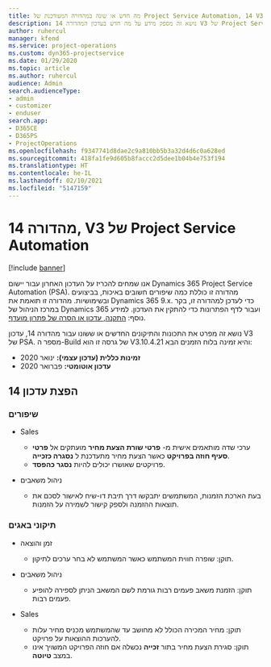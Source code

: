 ```yaml
---
title: מה חדש או שונה במהדורה המעודכנת של Project Service Automation, 14 V3
description: נושא זה מספק מידע על מה חדש בעדכון המהדורה 14 V3 של Project Service Automation.
author: ruhercul
manager: kfend
ms.service: project-operations
ms.custom: dyn365-projectservice
ms.date: 01/29/2020
ms.topic: article
ms.author: ruhercul
audience: Admin
search.audienceType:
- admin
- customizer
- enduser
search.app:
- D365CE
- D365PS
- ProjectOperations
ms.openlocfilehash: f9347741d8dae2c9a810bb5b3a32d4d6c0a628ed
ms.sourcegitcommit: 418fa1fe9d605b8faccc2d5dee1b04b4e753f194
ms.translationtype: HT
ms.contentlocale: he-IL
ms.lasthandoff: 02/10/2021
ms.locfileid: "5147159"
---
```

# <a name="project-service-automation-update-release-14-v3"></a>מהדורה 14, V3 של Project Service Automation

[!include [banner](../includes/psa-now-project-operations.md)]

אנו שמחים להכריז על העדכון האחרון עבור יישום Dynamics 365 Project Service Automation‏ (PSA). מהדורה זו כוללת כמה שיפורים חשובים באיכות, בביצועים ובשימושיות. מהדורה זו תואמת את Dynamics 365 9.x. כדי לעדכן למהדורה זו, בקר במרכז הניהול של Dynamics 365 ועבור לדף הפתרונות כדי להתקין את העדכון. למידע נוסף: [התקנה, עדכון או הסרה של פתרון מועדף](https://docs.microsoft.com/power-platform/admin/install-remove-preferred-solution).

נושא זה מפרט את התכונות והתיקונים החדשים או ששונו עבור מהדורה 14, עדכון V3 של PSA. מספר ה-Build של גרסה זו הוא V3.10.4.21 והיא זמינה בלוח הזמנים הבא:

- **זמינות כללית (עדכון עצמי):** ינואר 2020
- **עדכון אוטומטי:** פברואר 2020

## <a name="update-release-14"></a>הפצת עדכון 14

### <a name="enhancements"></a>שיפורים

- Sales

     - ערכי שדה מותאמים אישית מ- **פרטי שורת הצעת מחיר** מועתקים אל **פרטי סעיף חוזה בפרויקט** כאשר הצעת מחיר מתעדכנת ל **נסגרה כזכייה**.
     - פרויקטים שאושרו יכולים להיות **נסגר כהפסד**.

- ניהול משאבים

     - בעת הארכת הזמנות, המשתמשים יתבקשו דרך תיבת דו-שיח לאישור לסכם את תוצאות ההזמנה ולספק קישור לשמירה על הזמנות.


### <a name="bug-fixes"></a>תיקוני באגים

- זמן והוצאה

     - תוקן: שופרה חווית המשתמש כאשר המשתמש לא בחר ערכים לתיקון.

- ניהול משאבים

     - תוקן: הזמנת משאב פעמים רבות גורמת לשם המשאב הניתן לספירה להופיע פעמים רבות.

- Sales

     - תוקן: מחיר המכירה הכולל לא מחושב עד שהמשתמש מכניס מחיר עלות להערכות ההוצאות על פרויקט.
     - תוקן: סגירת הצעת מחיר בתור **זכייה** נכשלה אם חוזה הפרויקט המשויך אינו במצב **טיוטה**.

